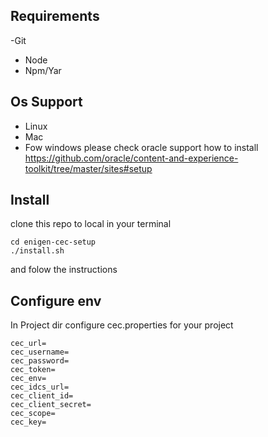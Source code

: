 ## Requirements
 -Git
 - Node
 - Npm/Yar
## Os Support
 - Linux
 - Mac
 - Fow windows please check oracle support how to install
 https://github.com/oracle/content-and-experience-toolkit/tree/master/sites#setup

## Install
clone this repo to local
in your terminal
```
cd enigen-cec-setup
./install.sh
```
and folow the instructions

## Configure env
In Project dir configure cec.properties for your project

```
cec_url=
cec_username=
cec_password=
cec_token=
cec_env=
cec_idcs_url=
cec_client_id=
cec_client_secret=
cec_scope=
cec_key=

```

